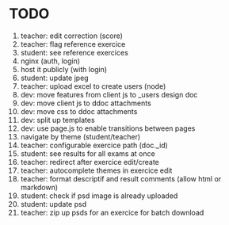 # TODO

1. teacher: edit correction (score)
1. teacher: flag reference exercice
1. student: see reference exercices
1. nginx (auth, login)
1. host it publicly (with login)
1. student: update jpeg
1. teacher: upload excel to create users (node)
1. dev: move features from client js to _users design doc
1. dev: move client js to ddoc attachments
1. dev: move css to ddoc attachments
1. dev: split up templates
1. dev: use page.js to enable transitions between pages
1. navigate by theme (student/teacher)
1. teacher: configurable exercice path (doc._id)
1. student: see results for all exams at once
1. teacher: redirect after exercice edit/create
1. teacher: autocomplete themes in exercice edit
1. teacher: format descriptif and result comments (allow html or markdown)
1. student: check if psd image is already uploaded
1. student: update psd
1. teacher: zip up psds for an exercice for batch download
